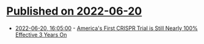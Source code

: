 # [Published on 2022-06-20](index.md)

* [2022-06-20, 16:05:00](https://science.slashdot.org/story/22/06/20/1528208/americas-first-crispr-trial-is-still-nearly-100-effective-3-years-on?utm_source=rss1.0mainlinkanon&utm_medium=feed) - [America's First CRISPR Trial is Still Nearly 100% Effective 3 Years On](https://science.slashdot.org/story/22/06/20/1528208/americas-first-crispr-trial-is-still-nearly-100-effective-3-years-on?utm_source=rss1.0mainlinkanon&utm_medium=feed)
